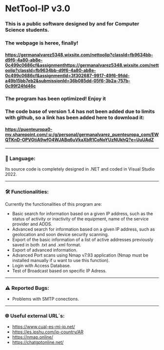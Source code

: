 # NetTool-IP v3.0
### This is a public software designed by and for Computer Science students.
### The webpage is heree, finally! 
#### https://germanalvarez5348.wixsite.com/nettoolip?classId=fb9634bb-d9f6-4a80-ab8e-0c499c0686cf&assignmenthttps://germanalvarez5348.wixsite.com/nettoolip?classId=fb9634bb-d9f6-4a80-ab8e-0c499c0686cf&assignmentId=3f302687-9917-49f6-9fdd-a49b15bb7eb2&submissionId=36b085dd-05f6-3b2a-757b-0c99f24fd46c
### The program has been optimized! Enjoy it
### The code base of version 1.4 has not been added due to limits with github, so a link has been added here to download it:
#### https://puenteuropa0-my.sharepoint.com/:u:/g/personal/germanalvarez_puenteuropa_com/EWQTKnD-OPVGtiA9wfO4WJABq6uVkaXbR1CoNoYUzNUkhQ?e=UuUAdZ

-------------------------------------------------------------------------------------------------------------------------------------------------------------------
### 💬 Language:

  Its source code is completely designed in .NET and coded in Visual Studio 2022.


-------------------------------------------------------------------------------------------------------------------------------------------------------------------
### 🛠 Functionalities:

Currently the functionalities of this program are:
  - Basic search for information based on a given IP address, such as the status of activity or inactivity of the equipment, name of the service provider and ADDS.
  - Advanced search for information based on a given IP address, such as geolocation and soon device security scanning.
  - Export of the basic information of a list of active addresses previously saved in both .txt and .xml format.
  - Export of advanced information.
  - Advanced Port scans using Nmap v7.93 application (Nmap must be installed manually if u want to use this function).
  - Login with Access Database.
  - Test of Broadcast based on specific IP Adress.


-------------------------------------------------------------------------------------------------------------------------------------------------------------------
### ⚠️ Reported Bugs:

  - Problems with SMTP conections.

  
-------------------------------------------------------------------------------------------------------------------------------------------------------------------
### 🌐 Useful external URL´s:

  - https://www.cual-es-mi-ip.net/
  - https://es.ipshu.com/ip-country/AR
  - https://nmap.online/
  - https://chatgptonline.net/

